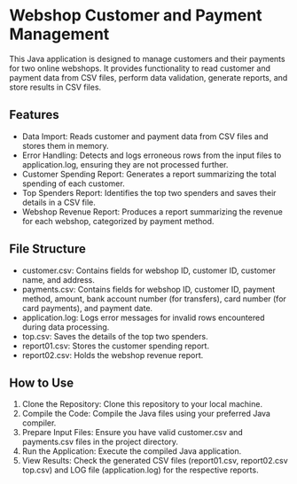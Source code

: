 # Webshop Customer and Payment Management
This Java application is designed to manage customers and their payments for two online webshops. It provides functionality to read customer and payment data from CSV files, perform data validation, generate reports, and store results in CSV files.

## Features
- Data Import: Reads customer and payment data from CSV files and stores them in memory.
- Error Handling: Detects and logs erroneous rows from the input files to application.log, ensuring they are not processed further.
- Customer Spending Report: Generates a report summarizing the total spending of each customer.
- Top Spenders Report: Identifies the top two spenders and saves their details in a CSV file.
- Webshop Revenue Report: Produces a report summarizing the revenue for each webshop, categorized by payment method.

## File Structure
- customer.csv: Contains fields for webshop ID, customer ID, customer name, and address.
- payments.csv: Contains fields for webshop ID, customer ID, payment method, amount, bank account number (for transfers), card number (for card payments), and payment date.
- application.log: Logs error messages for invalid rows encountered during data processing.
- top.csv: Saves the details of the top two spenders.
- report01.csv: Stores the customer spending report.
- report02.csv: Holds the webshop revenue report.

## How to Use
1. Clone the Repository: Clone this repository to your local machine.
2. Compile the Code: Compile the Java files using your preferred Java compiler.
3. Prepare Input Files: Ensure you have valid customer.csv and payments.csv files in the project directory.
4. Run the Application: Execute the compiled Java application.
5. View Results: Check the generated CSV files (report01.csv, report02.csv top.csv) and LOG file (application.log) for the respective reports.

